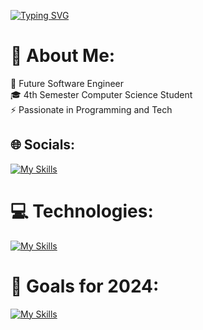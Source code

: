 [![Typing SVG](https://readme-typing-svg.demolab.com?font=Roboto&size=30&pause=1000&color=1EF718&random=false&width=435&lines=Hi.+I'm+Artur)](https://git.io/typing-svg)

# 💫 About Me:
🔭 Future Software Engineer<br>🎓 4th Semester Computer Science Student<br>⚡ Passionate in  Programming and Tech


## 🌐 Socials:
[![My Skills](https://skillicons.dev/icons?i=linkedin)](https://linkedin.com/in/artur-grodel-91aabb279) 


# 💻 Technologies:
[![My Skills](https://skillicons.dev/icons?i=java,c,html,css,mysql)](https://skillicons.dev)


# 🎯 Goals for 2024:
[![My Skills](https://skillicons.dev/icons?i=spring,hibernate)](https://skillicons.dev)


